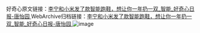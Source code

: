 好奇心原文链接：[李宁和小米发了款智能跑鞋，想让你一年扔一双_智能_好奇心日报-唐怡园 ](https://www.qdaily.com/articles/12162.html)
WebArchive归档链接：[李宁和小米发了款智能跑鞋，想让你一年扔一双_智能_好奇心日报-唐怡园 ](http://web.archive.org/web/20190623171943/https://www.qdaily.com/articles/12162.html)
![image](http://ww3.sinaimg.cn/large/007d5XDply1g3x04gajl9j30u040db29)